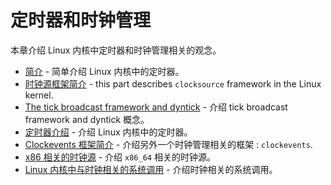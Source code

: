# 定时器和时钟管理

本章介绍 Linux 内核中定时器和时钟管理相关的观念。

* [简介](http://0xax.gitbooks.io/linux-insides/content/Timers/timers-1.html) - 简单介绍 Linux 内核中的定时器。
* [时钟源框架简介](https://github.com/0xAX/linux-insides/blob/master/Timers/timers-2.md) - this part describes `clocksource` framework in the Linux kernel.
* [The tick broadcast framework and dyntick](https://github.com/0xAX/linux-insides/blob/master/Timers/timers-3.md) - 介绍 tick broadcast framework and dyntick 概念。
* [定时器介绍](https://github.com/0xAX/linux-insides/blob/master/Timers/timers-3.md) - 介绍 Linux 内核中的定时器。
* [Clockevents 框架简介](https://github.com/0xAX/linux-insides/blob/master/Timers/timers-5.md) - 介绍另外一个时钟管理相关的框架 : `clockevents`.
* [x86 相关的时钟源](https://github.com/0xAX/linux-insides/blob/master/Timers/timers-5.md) - 介绍 `x86_64` 相关的时钟源。
* [Linux 内核中与时钟相关的系统调用](https://github.com/0xAX/linux-insides/blob/master/Timers/timers-7.md) - 介绍时钟相关的系统调用。
